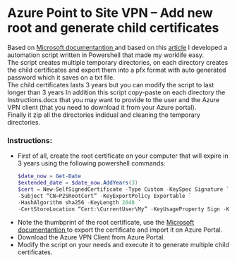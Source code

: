 <h1>Azure Point to Site VPN – Add new root and generate child certificates </h1>
<p> Based on <a href="https://docs.microsoft.com/en-us/azure/vpn-gateway/vpn-gateway-certificates-point-to-site"> Microsoft documentantion </a> and based on this <a href="https://www.digitaldarragh.com/2019/01/18/azure-point-to-site-vpn-add-or-replace-certificates/?unapproved=143055&moderation-hash=1c365315c80128f3156f9f43309bb8a3#comment-143055">article</a>  I developed a automation script written in Powershell that made my worklife easy. </br> The script creates multiple temporary directories, on each directory creates the child certificates  and export them into a pfx format with auto generated password which it saves on a txt file. </br>
The child certificates lasts 3 years but you can modify the script to last longer than 3 years
In addition this script copy-paste on each directory the Instructions.docx that you may want to provide to the user and the Azure VPN client (that you need to download it from your Azure portal). </br> Finally it zip all the directories indidual and cleaning the temporary directories. </p>

<h3>Instructions: </h3>

<ul>
  <li>First of all, create the root certificate on your computer that will expire in 3 years using the following powershell commands:</li>


```powershell
$date_now = Get-Date
$extended_date = $date_now.AddYears(3)
$cert = New-SelfSignedCertificate -Type Custom -KeySpec Signature `
-Subject “CN=P2SRootCert” -KeyExportPolicy Exportable `
-HashAlgorithm sha256 -KeyLength 2048 `
-CertStoreLocation “Cert:\CurrentUser\My” -KeyUsageProperty Sign -KeyUsage CertSign -Notafter $extended_date
 ```
<li>Note the thumbprint of the root certificate, use the <a href="https://docs.microsoft.com/en-us/azure/vpn-gateway/vpn-gateway-certificates-point-to-site"> Microsoft documentantion </a> to export the certificate and import it on Azure Portal.</li>

<li>Download the Azure VPN Client from Azure Portal.</li>
<li>Modify the script on your needs and execute it to generate multiple child certificates.</li>
</ul>
